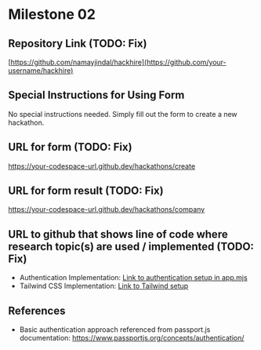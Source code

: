 # Milestone 02

## Repository Link (TODO: Fix)
[https://github.com/namayjindal/hackhire](https://github.com/your-username/hackhire)

## Special Instructions for Using Form
No special instructions needed. Simply fill out the form to create a new hackathon.

## URL for form  (TODO: Fix)
https://your-codespace-url.github.dev/hackathons/create

## URL for form result (TODO: Fix)
https://your-codespace-url.github.dev/hackathons/company

## URL to github that shows line of code where research topic(s) are used / implemented (TODO: Fix)
- Authentication Implementation: [Link to authentication setup in app.mjs](https://github.com/your-username/hackhire/blob/main/app.mjs#L23-L32)
- Tailwind CSS Implementation: [Link to Tailwind setup](https://github.com/your-username/hackhire/blob/main/views/create-hackathon.hbs#L5-L10)

## References 
- Basic authentication approach referenced from passport.js documentation: https://www.passportjs.org/concepts/authentication/